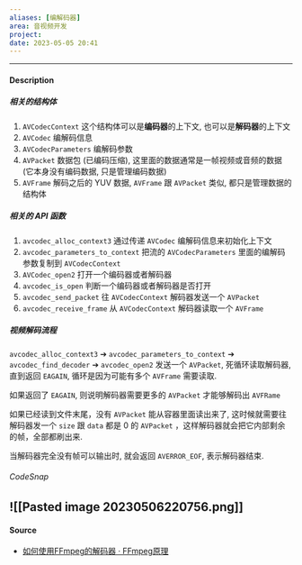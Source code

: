 ```yaml
---
aliases: [编解码器]
area: 音视频开发
project: 
date: 2023-05-05 20:41
---
```

---
#### Description
##### 相关的结构体
1. `AVCodecContext`
    这个结构体可以是**编码器**的上下文, 也可以是**解码器**的上下文
2. `AVCodec`
    编解码信息
3. `AVCodecParameters`
    编解码参数
4. `AVPacket`
    数据包 (已编码压缩), 这里面的数据通常是一帧视频或音频的数据 (它本身没有编码数据, 只是管理编码数据)
5. `AVFrame`
    解码之后的 YUV 数据, `AVFrame` 跟 `AVPacket` 类似, 都只是管理数据的结构体

##### 相关的 API 函数
1. `avcodec_alloc_context3`
    通过传递 `AVCodec` 编解码信息来初始化上下文
2. `avcodec_parameters_to_context`
    把流的 `AVCodecParameters` 里面的编解码参数复制到 `AVCodecContext`
3. `AVCodec_open2`
    打开一个编码器或者解码器
4. `avcodec_is_open`
    判断一个编码器或者解码器是否打开
5. `avcodec_send_packet`
    往 `AVCodecContext` 解码器发送一个 `AVPacket`
6. `avcodec_receive_frame`
    从 `AVCodecContext` 解码器读取一个 `AVFrame` 

##### 视频解码流程
`avcodec_alloc_context3` ➔ `avcodec_parameters_to_context` ➔ `avcodec_find_decoder` ➔ `avcodec_open2`
发送一个 `AVPacket`, 死循环读取解码器, 直到返回 `EAGAIN`, 循环是因为可能有多个 `AVFrame` 需要读取.

如果返回了 `EAGAIN`, 则说明解码器需要更多的 `AVPacket` 才能够解码出 `AVFRame`

如果已经读到文件末尾，没有 `AVPacket` 能从容器里面读出来了, 这时候就需要往解码器发一个 `size` 跟 `data` 都是 0 的 `AVPacket` ，这样解码器就会把它内部剩余的帧，全部都刷出来.

当解码器完全没有帧可以输出时, 就会返回 `AVERROR_EOF`, 表示解码器结束.

###### CodeSnap
![[Pasted image 20230506220756.png]]
---
#### Source
- [如何使用FFmpeg的解码器 · FFmpeg原理](https://ffmpeg.xianwaizhiyin.net/api-ffmpeg/decode.html)
